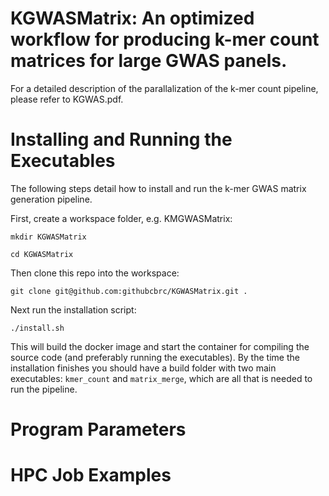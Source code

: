 # KGWASMatrix: An optimized workflow for producing k-mer count matrices for large GWAS panels.
For a detailed description of the parallalization of the k-mer count pipeline, please refer to KGWAS.pdf. 

# Installing and Running the Executables
The following steps detail how to install and run the k-mer GWAS matrix generation pipeline.

First, create a workspace folder, e.g. KMGWASMatrix:

``
mkdir KGWASMatrix
``

``
cd KGWASMatrix
``

Then clone this repo into the workspace:

``
git clone git@github.com:githubcbrc/KGWASMatrix.git .
``

Next run the installation script:

``
./install.sh
``

This will build the docker image and start the container for compiling the source code (and preferably running the executables). By the time the installation finishes you should have a build folder with two main executables:
``kmer_count`` and ``matrix_merge``, which are all that is needed to run the pipeline.

# Program Parameters

# HPC Job Examples
